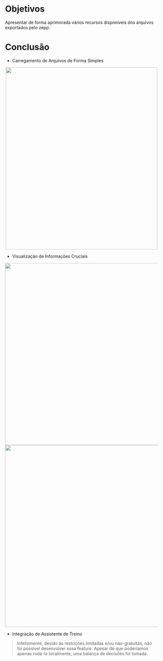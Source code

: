 # Objetivos

Apresentar de forma aprimorada vários recursos disponíveis dos arquivos exportados pelo zepp.

# Conclusão

* Carregamento de Arquivos de Forma Simples

<div align="center">
<img src="https://github.com/user-attachments/assets/6bb2e027-908c-4d13-8a49-149b41829d87" width="500" height="600"/>
</div>

* Visualização de Informações Cruciais

<div align="center">
<img src="https://github.com/user-attachments/assets/aa4c4960-527b-42b2-9379-e50124e14402" width="1000" height="600"/>
<img src="https://github.com/user-attachments/assets/9aa62f2a-9ba1-4f2d-92fb-9683484dd360" width="1000" height="600"/>
</div>

* Integração de Assistente de Treino

> Infelizmente, devido às restrições limitadas e/ou não-gratuitas, não foi possível
> desenvolver essa feature. Apesar de que poderíamos apenas rodá-lo localmente, 
> uma balança de decisões foi tomada.
